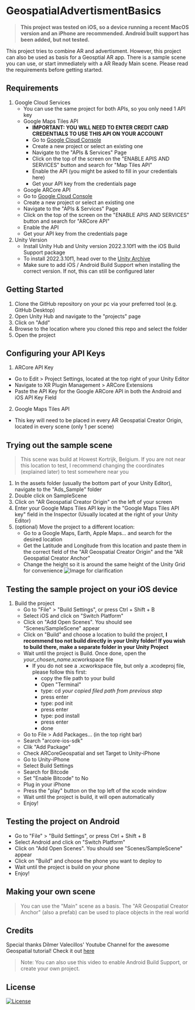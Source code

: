 # GeospatialAdvertismentBasics
> **This project was tested on iOS, so a device running a recent MacOS version and an iPhone are recommended. Android built support has been added, but not tested.**

This project tries to combine AR and advertisment. However, this project can also be used as basis for a Geosptial AR app. There is a sample scene you can use, or start immediately with a AR Ready Main scene. Please read the requirements before getting started.

## Requirements
1. Google Cloud Services
   - You can use the same project for both APIs, so you only need 1 API key
   - Google Maps Tiles API
     - **IMPORTANT: YOU WILL NEED TO ENTER CREDIT CARD CREDENTIALS TO USE THIS API ON YOUR ACCOUNT**
     - Go to [Google Cloud Console](https://console.cloud.google.com)
     - Create a new project or select an existing one
     - Navigate to the "APIs & Services" Page
     - Click on the top of the screen on the "ENABLE APIS AND SERVICES" button and search for "Map Tiles API"
     - Enable the API (you might be asked to fill in your credentials here)
     - Get your API key from the credentials page
   -  Google ARCore API
     - Go to [Google Cloud Console](https://console.cloud.google.com)
     - Create a new project or select an existing one
     - Navigate to the "APIs & Services" Page
     - Click on the top of the screen on the "ENABLE APIS AND SERVICES" button and search for "ARCore API"
     - Enable the API
     - Get your API key from the credentials page
2. Unity Version
   - Install Unity Hub and Unity version 2022.3.10f1 with the iOS Build Support package
   - To install 2022.3.10f1, head over to the [Unity Archive](https://unity.com/releases/editor/archive)
   - Make sure to add iOS / Android Build Support when installing the correct version. If not, this can still be configured later

## Getting Started
1. Clone the GitHub repository on your pc via your preferred tool (e.g. GitHub Desktop)
2. Open Unity Hub and navigate to the "projects" page
3. Click on "Add"
4. Browse to the location where you cloned this repo and select the folder
5. Open the project

## Configuring your API Keys
1. ARCore API Key
  - Go to Edit > Project Settings, located at the top right of your Unity Editor
  - Navigate to XR Plugin Management > ARCore Extensions
  - Paste the API Key for the Google ARCore API in both the Android and iOS API Key Field
2. Google Maps Tiles API
  - This key will need to be placed in every AR Geospatial Creator Origin, located in every scene (only 1 per scene)

## Trying out the sample scene
> This scene was build at Howest Kortrijk, Belgium. If you are not near this location to test, I recommend changing the coordinates (explained later) to test somewhere near you
1. In the assets folder (usually the bottom part of your Unity Editor), navigate to the "Ads_Sample" folder
2. Double click on SampleScene
3. Click on "AR Geospatial Creator Origin" on the left of your screen
4. Enter your Google Maps Tiles API key in the "Google Maps Tiles API key" field in the Inspector (Usually located at the right of your Unity Editor)
5. (optional) Move the project to a different location:
   - Go to a Google Maps, Earth, Apple Maps... and search for the desired location
   - Get the Latitude and Longitude from this location and paste them in the correct field of the "AR Geospatial Creator Origin" and the "AR Geospatial Creator Anchor"
   - Change the height so it is around the same height of the Unity Grid for convenience
![Image for clarification](https://i.imgur.com/gkX39AA.png)

## Testing the sample project on your iOS device
1. Build the project
   - Go to "File" > "Build Settings", or press Ctrl + Shift + B
   - Select iOS and click on "Switch Platform"
   - Click on "Add Open Scenes". You should see "Scenes/SampleScene" appear
   - Click on "Build" and choose a location to build the project, **I recommend too not build directly in your Unity folder! If you wish to build there, make a separate folder in your Unity Project**
   - Wait until the project is Build. Once done, open the _your_chosen_name_.xcworkspace file
     - If you do not see a .xcworkspace file, but only a .xcodeproj file, please follow this first:
       - copy the file path to your build
       - Open "Terminal"
       - type: cd _your copied filed path from previous step_
       - press enter
       - type: pod init
       - press enter
       - type: pod install
       - press enter
       - done
    - Go to File > Add Packages... (in the top right bar)
    - Search "arcore-ios-sdk"
    - Clik "Add Package"
    - Check ARCoreGeospatial and set Target to Unity-iPhone
    - Go to Unity-iPhone
    - Select Build Settings
    - Search for Bitcode
    - Set "Enable Bitcode" to No
    - Plug in your iPhone
    - Press the "play" button on the top left of the xcode window
    - Wait until the project is build, it will open automatically
    - Enjoy!
  
## Testing the project on Android
- Go to "File" > "Build Settings", or press Ctrl + Shift + B
- Select Android and click on "Switch Platform"
- Click on "Add Open Scenes". You should see "Scenes/SampleScene" appear
- Click on "Build" and choose the phone you want to deploy to
- Wait until the project is build on your phone
- Enjoy!

## Making your own scene
> You can use the "Main" scene as a basis. The "AR Geospatial Creator Anchor" (also a prefab) can be used to place objects in the real world

## Credits
Special thanks Dilmer Valecillos' Youtube Channel for the awesome Geospatial tutorial! Check it out [here](https://www.youtube.com/watch?v=v2yQBDdw7jU)
> Note: You can also use this video to enable Android Build Support, or create your own project.

## License
[![License](https://img.shields.io/badge/License-Apache_2.0-blue.svg)](https://opensource.org/licenses/Apache-2.0)
